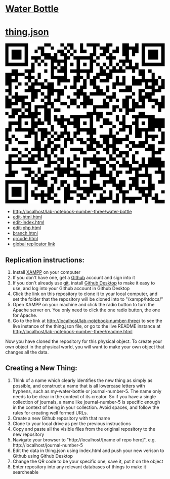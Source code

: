 # [Water Bottle](github.com/lafefspietz/lab-notebook-number-three/tree/main/water-bottle)
# [thing.json](thing.json)

  ![qrcode](qrcode.png)
  
   - [http://localhost/lab-notebook-number-three/water-bottle](http://localhost/lab-notebook-number-three/water-bottle)
   - [edit-html.html](edit-html.html)
   - [edit-index.html](edit-index.html)
   - [edit-php.html](edit-php.html)
   - [branch.html](branch.html)
   - [qrcode.html](qrcode.html)
   - [global replicator link](https://raw.githubusercontent.com/lafefspietz/lab-notebook-number-three/refs/heads/main/php/replicator.txt)
  

## Replication instructions:

1. Install [XAMPP](https://www.apachefriends.org/) on your computer
2. If you don't have one, get a [Github](github.com/) account and sign into it
3. If you don't already use [git](https://en.wikipedia.org/wiki/Git), install [Github Desktop](https://desktop.github.com/download/) to make it easy to use, and log into your Github account in Github Desktop
4. Click the link on this repository to clone it to your local computer, and set the folder that the repository will be cloned into to "/xampp/htdocs/"
5. Open XAMPP on your machine and click the radio button to turn the Apache server on. You only need to click the one radio button, the one for Apache.
6. Go to the link at [http://localhost/lab-notebook-number-three/](http://localhost/lab-notebook-number-three/) to see the live instance of the thing.json file, or go to the live README instance at [http://localhost/lab-notebook-number-three/readme.html](http://localhost/lab-notebook-number-three/readme.html)


Now you have cloned the repository for this physical object. To create your own object in the physical world, you will want to make your own object that changes all the data. 

## Creating a New Thing:

1. Think of a name which clearly identifies the new thing as simply as possible, and construct a name that is all lowercase letters with hyphens, such as my-water-bottle or journal-number-5.  The name only needs to be clear in the context of its creator. So if you have a single collection of journals, a name like journal-number-5 is specific enough in the context of being in your collection. Avoid spaces, and follow the rules for creating well formed URLs.
2. Create a new Github repository with that name
3. Clone to your local drive as per the previous instructions
4. Copy and paste all the visible files from the original repository to the new repository
5. Navigate your browser to "http://localhost/[name of repo here]", e.g. http://localhost/journal-number-5
6. Edit the data in thing.json using index.html and push your new verison to Github using Github Desktop
7. Change the QR code to be your specific one, save it, put it on the object 
8. Enter repository into any relevant databases of things to make it searcheable
